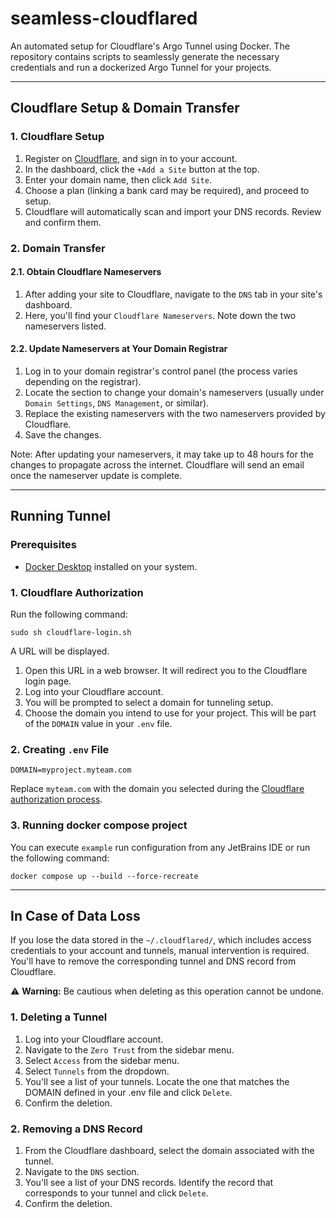 # seamless-cloudflared

An automated setup for Cloudflare's Argo Tunnel using Docker.
The repository contains scripts to seamlessly generate the necessary credentials
and run a dockerized Argo Tunnel for your projects.

________________________________________________________________________________________________________________________

## Cloudflare Setup & Domain Transfer

### 1. Cloudflare Setup

1. Register on [Cloudflare](https://www.cloudflare.com), and sign in to your account.
2. In the dashboard, click the `+Add a Site` button at the top.
3. Enter your domain name, then click `Add Site`.
4. Choose a plan (linking a bank card may be required), and proceed to setup.
5. Cloudflare will automatically scan and import your DNS records. Review and confirm them.

### 2. Domain Transfer

#### 2.1. Obtain Cloudflare Nameservers

1. After adding your site to Cloudflare, navigate to the `DNS` tab in your site's dashboard.
2. Here, you'll find your `Cloudflare Nameservers`. Note down the two nameservers listed.

#### 2.2. Update Nameservers at Your Domain Registrar

1. Log in to your domain registrar's control panel (the process varies depending on the registrar).
2. Locate the section to change your domain's nameservers
   (usually under `Domain Settings`, `DNS Management`, or similar).
3. Replace the existing nameservers with the two nameservers provided by Cloudflare.
4. Save the changes.

Note: After updating your nameservers, it may take up to 48 hours for the changes to propagate across the internet.
Cloudflare will send an email once the nameserver update is complete.

________________________________________________________________________________________________________________________

## Running Tunnel

### Prerequisites

- [Docker Desktop](https://www.docker.com/products/docker-desktop) installed on your system.

### 1. Cloudflare Authorization

Run the following command:

```shell
sudo sh cloudflare-login.sh
```

A URL will be displayed.

1. Open this URL in a web browser. It will redirect you to the Cloudflare login page.
2. Log into your Cloudflare account.
3. You will be prompted to select a domain for tunneling setup.
4. Choose the domain you intend to use for your project.
   This will be part of the `DOMAIN` value in your `.env` file.

### 2. Creating `.env` File

```dotenv
DOMAIN=myproject.myteam.com
```

Replace `myteam.com` with the domain you selected during
the [Cloudflare authorization process](#1-cloudflare-authorization).

### 3. Running docker compose project

You can execute `example` run configuration from any JetBrains IDE or run the following command:

```shell
docker compose up --build --force-recreate
```

________________________________________________________________________________________________________________________

## In Case of Data Loss

If you lose the data stored in the `~/.cloudflared/`, which includes access credentials to your account and tunnels,
manual intervention is required. You'll have to remove the corresponding tunnel and DNS record from Cloudflare.

⚠️ **Warning:** Be cautious when deleting as this operation cannot be undone.

### 1. Deleting a Tunnel

1. Log into your Cloudflare account.
2. Navigate to the `Zero Trust` from the sidebar menu.
3. Select `Access` from the sidebar menu.
4. Select `Tunnels` from the dropdown.
5. You'll see a list of your tunnels.
   Locate the one that matches the DOMAIN defined in your .env file and click `Delete`.
6. Confirm the deletion.

### 2. Removing a DNS Record

1. From the Cloudflare dashboard, select the domain associated with the tunnel.
2. Navigate to the `DNS` section.
3. You'll see a list of your DNS records.
   Identify the record that corresponds to your tunnel and click `Delete`.
4. Confirm the deletion.
